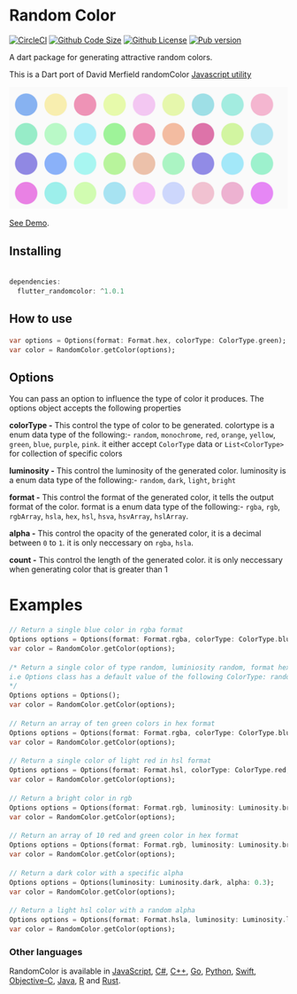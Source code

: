 # Random Color

[![CircleCI](https://circleci.com/gh/circleci/circleci-docs.svg?style=svg)](https://circleci.com/gh/DAMMAK/RandomColorDart)
[![Github Code Size](https://img.shields.io/github/languages/code-size/DAMMAK/RandomColorDart)](https://github.com/DAMMAK/RandomColorDart)
[![Github License](https://img.shields.io/github/license/DAMMAK/RandomColorDart)](https://github.com/DAMMAK/RandomColorDart/blob/master/LICENSE)
[![Pub version](https://img.shields.io/pub/v/flutter_randomcolor)](https://pub.dev/packages/flutter_randomcolor)

A dart package for generating attractive random colors.

This is a Dart port of David Merfield randomColor [Javascript utility](https://github.com/davidmerfield/randomColor)

![Demo](https://github.com/DAMMAK/RandomColorDart/blob/master/randomcolor.png)

[See Demo](https://randomcolor.dammak.dev/).

## Installing

```dart

dependencies:
  flutter_randomcolor: ^1.0.1

```

## How to use

```dart
var options = Options(format: Format.hex, colorType: ColorType.green);
var color = RandomColor.getColor(options);
```

## Options

You can pass an option to influence the type of color it produces. The options object accepts the following properties

**colorType -** This control the type of color to be generated. colortype is a enum data type of the following:- `random`, `monochrome`, `red`, `orange`, `yellow`, `green`, `blue`, `purple`, `pink`. it either accept `ColorType` data or `List<ColorType>` for collection of specific colors

**luminosity -** This control the luminosity of the generated color. luminosity is a enum data type of the following:- `random`, `dark`, `light`, `bright`

**format -** This control the format of the generated color, it tells the output format of the color. format is a enum data type of the following:- `rgba`, `rgb`, `rgbArray`, `hsla`, `hex`, `hsl`, `hsva`, `hsvArray`, `hslArray`.

**alpha -** This control the opacity of the generated color, it is a decimal between `0` to `1`. it is only neccessary on `rgba`, `hsla`.

**count -** This control the length of the generated color. it is only neccessary when generating color that is greater than 1

# Examples

```dart
// Return a single blue color in rgba format
Options options = Options(format: Format.rgba, colorType: ColorType.blue);
var color = RandomColor.getColor(options);

/* Return a single color of type random, luminiosity random, format hex, alpha 1.0, and count is 1
i.e Options class has a default value of the following ColorType: random, Luminiosity:random, Format:hex, alpha:1.0
*/
Options options = Options();
var color = RandomColor.getColor(options);

// Return an array of ten green colors in hex format
Options options = Options(format: Format.rgba, colorType: ColorType.blue, count:10);
var color = RandomColor.getColor(options);

// Return a single color of light red in hsl format
Options options = Options(format: Format.hsl, colorType: ColorType.red, luminosity: Luminosity.light);
var color = RandomColor.getColor(options);

// Return a bright color in rgb
Options options = Options(format: Format.rgb, luminosity: Luminosity.bright);
var color = RandomColor.getColor(options);

// Return an array of 10 red and green color in hex format
Options options = Options(format: Format.rgb, luminosity: Luminosity.bright, colorType: [ColorType.red, ColorType.green]);
var color = RandomColor.getColor(options);

// Return a dark color with a specific alpha
Options options = Options(luminosity: Luminosity.dark, alpha: 0.3);
var color = RandomColor.getColor(options);

// Return a light hsl color with a random alpha
Options options = Options(format: Format.hsla, luminosity: Luminosity.light);
var color = RandomColor.getColor(options);

```

### Other languages

RandomColor is available in [JavaScript](https://github.com/davidmerfield/randomColor), [C#](https://github.com/nathanpjones/randomColorSharped), [C++](https://github.com/xuboying/randomcolor-cpp), [Go](https://github.com/hansrodtang/randomcolor), [Python](https://github.com/kevinwuhoo/randomcolor-py), [Swift](https://github.com/onevcat/RandomColorSwift), [Objective-C](https://github.com/yageek/randomColor), [Java](https://github.com/lzyzsd/AndroidRandomColor), [R](https://github.com/ronammar/randomcoloR) and [Rust](https://github.com/elementh/random_color).
